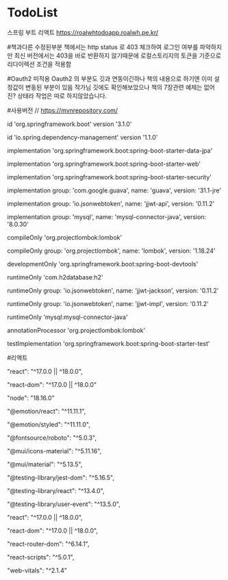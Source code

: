 # TodoList
스프링 부트 리액트
https://roalwhtodoapp.roalwh.pe.kr/


#책과다른 수정된부분
책에서는 http status 로 403 체크하여 로그인 여부를 파악하지만
최신 버전에서는 403을 바로 반환하지 않기때문에
로컬스토리지의 토큰을 기준으로 리다이렉션 조건을 적용함

#Oauth2 미적용
Oauth2 의 부분도 깃과 연동이긴하나 책의 내용으로 하기엔 이미 설정값이 변동된 부분이 있음
작가님 깃에도 확인해보았으나 책의 7장관련 예제는 없어진? 상태라 작업은 따로 하지않았습니다.




#사용버전
// https://mvnrepository.com/

id 'org.springframework.boot' version '3.1.0'

id 'io.spring.dependency-management' version '1.1.0'

implementation 'org.springframework.boot:spring-boot-starter-data-jpa'

implementation 'org.springframework.boot:spring-boot-starter-web'

implementation 'org.springframework.boot:spring-boot-starter-security'

implementation group: 'com.google.guava', name: 'guava', version: '31.1-jre'

implementation group: 'io.jsonwebtoken', name: 'jjwt-api', version: '0.11.2'

implementation group: 'mysql', name: 'mysql-connector-java', version: '8.0.30'


compileOnly 'org.projectlombok:lombok'

compileOnly group: 'org.projectlombok', name: 'lombok', version: '1.18.24'

developmentOnly 'org.springframework.boot:spring-boot-devtools'

runtimeOnly 'com.h2database:h2'

runtimeOnly group: 'io.jsonwebtoken', name: 'jjwt-jackson', version: '0.11.2'

runtimeOnly group: 'io.jsonwebtoken', name: 'jjwt-impl', version: '0.11.2'

runtimeOnly 'mysql:mysql-connector-java'

annotationProcessor 'org.projectlombok:lombok'

testImplementation 'org.springframework.boot:spring-boot-starter-test'


 #리액트
 
"react": "^17.0.0 || ^18.0.0",

"react-dom": "^17.0.0 || ^18.0.0"

"node": "18.16.0"

"@emotion/react": "^11.11.1",

"@emotion/styled": "^11.11.0",

"@fontsource/roboto": "^5.0.3",

"@mui/icons-material": "^5.11.16",

"@mui/material": "^5.13.5",

"@testing-library/jest-dom": "^5.16.5",

"@testing-library/react": "^13.4.0",

"@testing-library/user-event": "^13.5.0",

"react": "^17.0.0 || ^18.0.0",

"react-dom": "^17.0.0 || ^18.0.0",

"react-router-dom": "^6.14.1",

"react-scripts": "^5.0.1",

"web-vitals": "^2.1.4"

